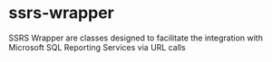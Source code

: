 # ssrs-wrapper
SSRS Wrapper are classes designed to facilitate the integration with Microsoft SQL Reporting Services via URL calls
